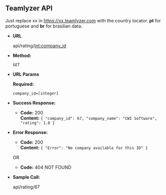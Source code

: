 **Teamlyzer API**
----
  Just replace xx in https://xx.teamlyzer.com with the country locator. **pt** for portuguese and **br** for brasilian data.

* **URL**

  api/rating/<int:company_id>

* **Method:**
  
  `GET`
  
*  **URL Params**

   **Required:**
 
   `company_id=[integer]`


* **Success Response:**

  * **Code:** 200 <br />
    **Content:** `{ "company_id": 67, "company_name": "CWI Software", "rating": 1.8 }`
 
* **Error Response:**

  * **Code:** 200  <br />
    **Content:** `{ "Error": "No company available for this ID" }`
    
  OR
  
  * **Code:** 404  NOT FOUND <br />


* **Sample Call:**

    api/rating/67
 
